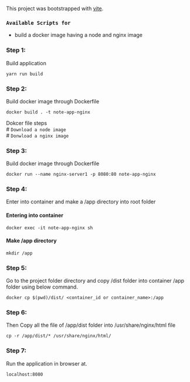 This project was bootstrapped with [vite](https://github.com/vitejs/vite).


### `Available Scripts for`
<ul>
    <li>build a docker image having a node and nginx image</li>
</ul>

<h3>Step 1:</h3> Build application

`yarn run build`

<h3>Step 2:</h3> Build docker image through Dockerfile

`docker build . -t note-app-nginx`

Dokcer file steps <br />
    # `Download a node image` <br />
    # `Donwload a nginx image`

<h3>Step 3:</h3> Build docker image through Dockerfile

`docker run --name nginx-server1 -p 8080:80 note-app-nginx`

<h3>Step 4:</h3> Enter into container and make a /app directory into root folder

<h4>Entering into container</h4>

`docker exec -it note-app-nginx sh`
<h4>Make /app directory </h4>

`mkdir /app`

<h3>Step 5:</h3> Go to the project folder directory and copy /dist folder into container /app folder using below command.

`docker cp $(pwd)/dist/ <container_id or container_name>:/app`

<h3>Step 6:</h3> Then Copy all the file of /app/dist folder into /usr/share/nginx/html file

`cp -r /app/dist/* /usr/share/nginx/html/`

<h3>Step 7:</h3> Run the application in browser at.

`localhost:8080`

